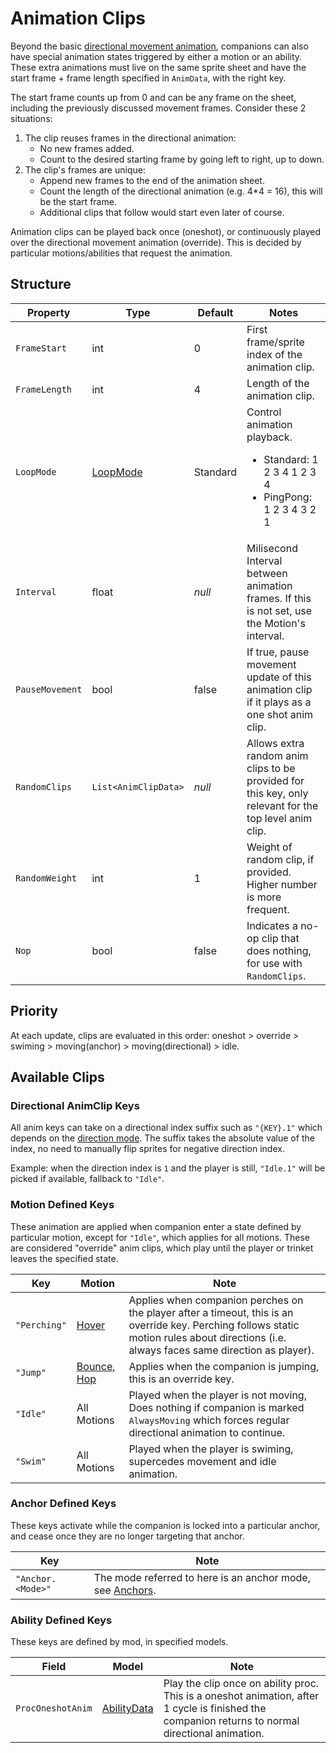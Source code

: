 # Animation Clips

Beyond the basic [directional movement animation](3.0-Direction.md), companions can also have special animation states triggered by either a motion or an ability. These extra animations must live on the same sprite sheet and have the start frame + frame length specified in `AnimData`, with the right key.

The start frame counts up from 0 and can be any frame on the sheet, including the previously discussed movement frames. Consider these 2 situations:
1. The clip reuses frames in the directional animation:
    - No new frames added.
    - Count to the desired starting frame by going left to right, up to down.
1. The clip's frames are unique:
    - Append new frames to the end of the animation sheet.
    - Count the length of the directional animation (e.g. 4*4 = 16), this will be the start frame.
    - Additional clips that follow would start even later of course.

Animation clips can be played back once (oneshot), or continuously played over the directional movement animation (override). This is decided by particular motions/abilities that request the animation.

## Structure

| Property | Type | Default | Notes |
| -------- | ---- | ------- | ----- |
| `FrameStart` | int | 0 | First frame/sprite index of the animation clip. |
| `FrameLength` | int | 4 | Length of the animation clip. |
| `LoopMode` | [LoopMode](~/api/TrinketTinker.Models.LoopMode.yml) | Standard | Control animation playback. <ul><li>Standard: 1 2 3 4 1 2 3 4</li><li>PingPong:  1 2 3 4 3 2 1</li><ul> |
| `Interval` | float | _null_ | Milisecond Interval between animation frames. If this is not set, use the Motion's interval. |
| `PauseMovement` | bool | false | If true, pause movement update of this animation clip if it plays as a one shot anim clip. |
| `RandomClips` | `List<AnimClipData>` | _null_ | Allows extra random anim clips to be provided for this key, only relevant for the top level anim clip. |
| `RandomWeight` | int | 1 | Weight of random clip, if provided. Higher number is more frequent. |
| `Nop` | bool | false | Indicates a no-op clip that does nothing, for use with `RandomClips`. |

## Priority

At each update, clips are evaluated in this order: oneshot > override > swiming > moving(anchor) > moving(directional) > idle.

## Available Clips

### Directional AnimClip Keys

All anim keys can take on a directional index suffix such as `"{KEY}.1"` which depends on the [direction mode](3.0-Direction.md). The suffix takes the absolute value of the index, no need to manually flip sprites for negative direction index.

Example: when the direction index is `1` and the player is still, `"Idle.1"` will be picked if available, fallback to `"Idle"`.

### Motion Defined Keys

These animation are applied when companion enter a state defined by particular motion, except for `"Idle"`, which applies for all motions. These are considered "override" anim clips, which play until the player or trinket leaves the specified state.

| Key | Motion | Note |
| --- | ------ | ---- |
| `"Perching"` | [Hover](3.z.001-Hover.md) | Applies when companion perches on the player after a timeout, this is an override key. Perching follows static motion rules about directions (i.e. always faces same direction as player). |
| `"Jump"` | [Bounce](3.z.002-Bounce.md), [Hop](3.z.003-Hop.md) | Applies when the companion is jumping, this is an override key. |
| `"Idle"` | All Motions | Played when the player is not moving, Does nothing if companion is marked `AlwaysMoving` which forces regular directional animation to continue. |
| `"Swim"` | All Motions | Played when the player is swiming, supercedes movement and idle animation. |

### Anchor Defined Keys

These keys activate while the companion is locked into a particular anchor, and cease once they are no longer targeting that anchor.

| Key | Note |
| --- | ---- |
| `"Anchor.<Mode>"` | The mode referred to here is an anchor mode, see [Anchors](3.1-Anchors.md). |

### Ability Defined Keys

These keys are defined by mod, in specified models.

| Field | Model | Note |
| ----- | ----- | ---- |
| `ProcOneshotAnim` | [AbilityData](4-Ability.md) | Play the clip once on ability proc. This is a oneshot animation, after 1 cycle is finished the companion returns to normal directional animation. |
